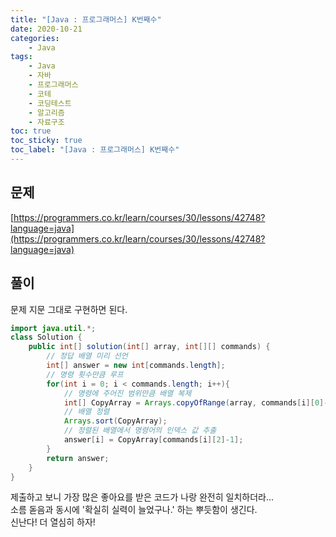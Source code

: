```yaml
---
title: "[Java : 프로그래머스] K번째수"
date: 2020-10-21
categories:
    - Java
tags:
    - Java
    - 자바
    - 프로그래머스
    - 코테
    - 코딩테스트
    - 알고리즘
    - 자료구조
toc: true
toc_sticky: true
toc_label: "[Java : 프로그래머스] K번째수"
---
```

## 문제
[https://programmers.co.kr/learn/courses/30/lessons/42748?language=java](https://programmers.co.kr/learn/courses/30/lessons/42748?language=java)

## 풀이
문제 지문 그대로 구현하면 된다.

```java
import java.util.*;
class Solution {
    public int[] solution(int[] array, int[][] commands) {
        // 정답 배열 미리 선언
        int[] answer = new int[commands.length];
        // 명령 횟수만큼 루프
        for(int i = 0; i < commands.length; i++){
            // 명령에 주어진 범위만큼 배열 복제
            int[] CopyArray = Arrays.copyOfRange(array, commands[i][0]-1, commands[i][1]);
            // 배열 정렬
            Arrays.sort(CopyArray);
            // 정렬된 배열에서 명령어의 인덱스 값 추출
            answer[i] = CopyArray[commands[i][2]-1];
        }
        return answer;
    }
}
```

제출하고 보니 가장 많은 좋아요를 받은 코드가 나랑 완전히 일치하더라...  
소름 돋음과 동시에 '확실히 실력이 늘었구나.' 하는 뿌듯함이 생긴다.  
신난다! 더 열심히 하자!